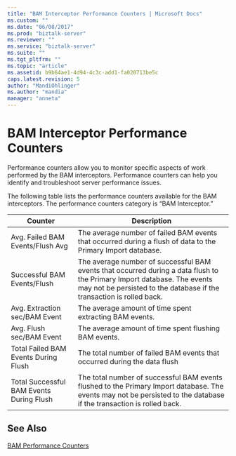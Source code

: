 ```yaml
---
title: "BAM Interceptor Performance Counters | Microsoft Docs"
ms.custom: ""
ms.date: "06/08/2017"
ms.prod: "biztalk-server"
ms.reviewer: ""
ms.service: "biztalk-server"
ms.suite: ""
ms.tgt_pltfrm: ""
ms.topic: "article"
ms.assetid: b9b64ae1-4d94-4c3c-add1-fa020713be5c
caps.latest.revision: 5
author: "MandiOhlinger"
ms.author: "mandia"
manager: "anneta"
---
```

# BAM Interceptor Performance Counters
Performance counters allow you to monitor specific aspects of work performed by the BAM interceptors. Performance counters can help you identify and troubleshoot server performance issues.  
  
 The following table lists the performance counters available for the BAM interceptors. The performance counters category is “BAM Interceptor.”  
  
|Counter|Description|  
|-------------|-----------------|  
|Avg. Failed BAM Events/Flush Avg|The average number of failed BAM events that occurred during a flush of data to the Primary Import database.|  
|Successful BAM Events/Flush|The average number of successful BAM events that occurred during a data flush to the Primary Import database. The events may not be persisted to the database if the transaction is rolled back.|  
|Avg. Extraction sec/BAM Event|The average amount of time spent extracting BAM events.|  
|Avg. Flush sec/BAM Event|The average amount of time spent flushing BAM events.|  
|Total Failed BAM Events During Flush|The total number of failed BAM events that occurred during the data flush|  
|Total Successful BAM Events During Flush|The total number of successful BAM events flushed to the Primary Import database. The events may not be persisted to the database if the transaction is rolled back.|  
  
## See Also  
 [BAM Performance Counters](../core/bam-performance-counters.md)